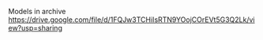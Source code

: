 Models in archive https://drive.google.com/file/d/1FQJw3TCHiIsRTN9YOojCOrEVt5G3Q2Lk/view?usp=sharing
